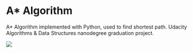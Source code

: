 # A* Algorithm
A* Algorithm implemented with Python, used to find shortest path. Udacity Algorithms & Data Structures nanodegree graduation project.

![](https://upload.wikimedia.org/wikipedia/commons/9/98/AstarExampleEn.gif)
